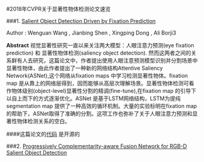 #2018年CVPR关于显著性物体检测论文速览

###1. [Salient Object Detection Driven by Fixation Prediction](http://openaccess.thecvf.com/content_cvpr_2018/CameraReady/0178.pdf)

Author : Wenguan Wang , Jianbing Shen , Xingping Dong  , Ali Borji3

  **Abstract** 	视觉显著性研究一直以来关注两大模型：人眼注意力预测(eye fixation prediction) 和 显著性物体检测(saliency object detection). 然而这两者之间的关系鲜有人去研究，这篇论文中，作者提出使用人眼注意预测模型识别并分割场景中显著性物体，由此作者提出了一种新的网络结构Attentive Saliency Network(ASNet),这个网络从fixation maps 中学习检测显著性物体。fixation map 是从靠上的网络层得到，因而能够从高层次理解场景。显著性物体检测可看作物体级别(object-level)显著性分割的精调(fine-tune),在fixation map 的引导下以自上而下的方式逐渐优化。ASNet 是基于LSTM网络结构，LSTM为提纯segmentation map 提供了一种高效的循环机制。大量的实验标明在fixation map 的帮助下，ASNet取得了准确的分割。这项工作也弥补了关于人眼注意力预测和显著性物体检测关系的空白。
  
####这篇论文的[代码](https://github.com/wenguanwang/ASNet.) 是开源的


###2. [Progressively Complementarity-aware Fusion Network for RGB-D Salient Object Detection ](http://openaccess.thecvf.com/content_cvpr_2018/CameraReady/3219.pdf) 


